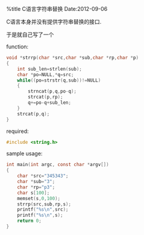 %title C语言字符串替换
Date:2012-09-06

C语言本身并没有提供字符串替换的接口.

于是就自己写了一个

function: 
```c
void *strrp(char *src,char *sub,char *rp,char *p)
{
    int sub_len=strlen(sub);
    char *po=NULL,*q=src;
    while((po=strstr(q,sub))!=NULL)
    {
        strncat(p,q,po-q);
        strcat(p,rp);
        q+=po-q+sub_len;
    }
    strcat(p,q);
}
```
required:
```c
#include <string.h>
```
sample usage:
```c
int main(int argc, const char *argv[])
{
    char *src="345343";
    char *sub="3";
    char *rp="p3";
    char s[100];
    memset(s,0,100);
    strrp(src,sub,rp,s);
    printf("%s\n",src);
    printf("%s\n",s);
    return 0;
}
```
